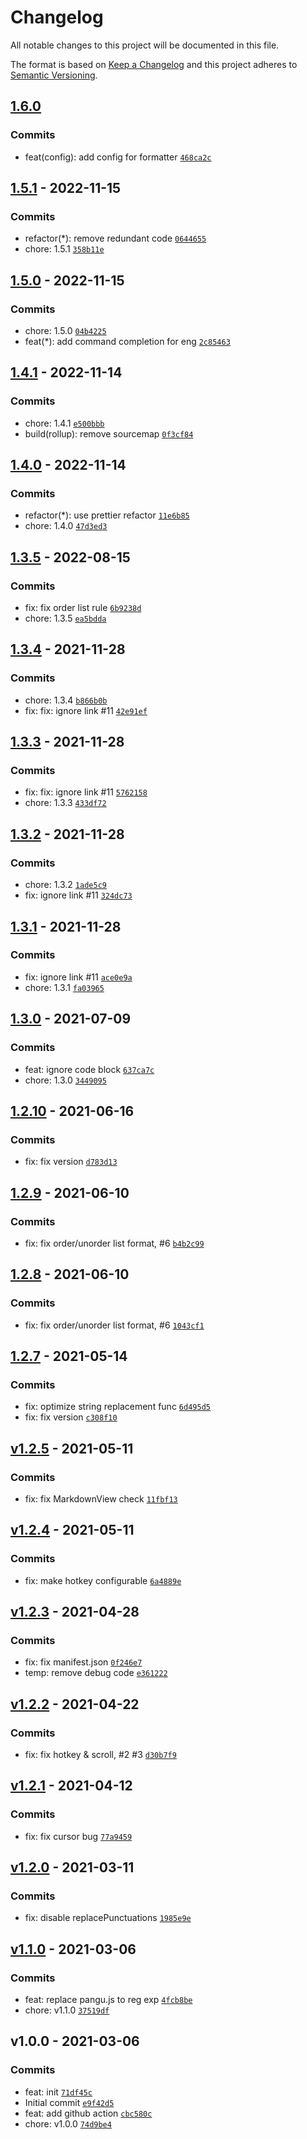 # Changelog

All notable changes to this project will be documented in this file.

The format is based on [Keep a Changelog](https://keepachangelog.com/en/1.0.0/)
and this project adheres to [Semantic Versioning](https://semver.org/spec/v2.0.0.html).

## [1.6.0](https://github.com/Natumsol/obsidian-pangu/compare/1.5.1...1.6.0)

### Commits

- feat(config): add config for formatter [`468ca2c`](https://github.com/Natumsol/obsidian-pangu/commit/468ca2c153cf48d0059e13989a3b52f5dc6b7379)

## [1.5.1](https://github.com/Natumsol/obsidian-pangu/compare/1.5.0...1.5.1) - 2022-11-15

### Commits

- refactor(*): remove redundant code [`0644655`](https://github.com/Natumsol/obsidian-pangu/commit/06446553a8e43338f7f2d29fdada9c5a55f596c7)
- chore: 1.5.1 [`358b11e`](https://github.com/Natumsol/obsidian-pangu/commit/358b11e517dbfff51115509cfb7caa8021a5215a)

## [1.5.0](https://github.com/Natumsol/obsidian-pangu/compare/1.4.1...1.5.0) - 2022-11-15

### Commits

- chore: 1.5.0 [`04b4225`](https://github.com/Natumsol/obsidian-pangu/commit/04b4225c210f3387820950b04408af987f8e04f7)
- feat(*): add command completion for eng [`2c85463`](https://github.com/Natumsol/obsidian-pangu/commit/2c85463faec387e2be1626fe68492d347641bda0)

## [1.4.1](https://github.com/Natumsol/obsidian-pangu/compare/1.4.0...1.4.1) - 2022-11-14

### Commits

- chore: 1.4.1 [`e500bbb`](https://github.com/Natumsol/obsidian-pangu/commit/e500bbbcdabf19117cbaea63f89c8df1b84273cb)
- build(rollup): remove sourcemap [`0f3cf84`](https://github.com/Natumsol/obsidian-pangu/commit/0f3cf8499cce6277533bfbe478ff61c899e6b4f8)

## [1.4.0](https://github.com/Natumsol/obsidian-pangu/compare/1.3.5...1.4.0) - 2022-11-14

### Commits

- refactor(*): use prettier refactor [`11e6b85`](https://github.com/Natumsol/obsidian-pangu/commit/11e6b8581fa829e4153d1781a8bc7df82c690ce3)
- chore: 1.4.0 [`47d3ed3`](https://github.com/Natumsol/obsidian-pangu/commit/47d3ed326749a0beff55f27b0cc91651a2e9df8b)

## [1.3.5](https://github.com/Natumsol/obsidian-pangu/compare/1.3.4...1.3.5) - 2022-08-15

### Commits

- fix: fix order list rule [`6b9238d`](https://github.com/Natumsol/obsidian-pangu/commit/6b9238dcb565c98e197219d843d967bca20fe113)
- chore: 1.3.5 [`ea5bdda`](https://github.com/Natumsol/obsidian-pangu/commit/ea5bddad4d8251246020445b5681ceda107bc579)

## [1.3.4](https://github.com/Natumsol/obsidian-pangu/compare/1.3.3...1.3.4) - 2021-11-28

### Commits

- chore: 1.3.4 [`b866b0b`](https://github.com/Natumsol/obsidian-pangu/commit/b866b0b35f27465a8609142086978df70a577643)
- fix: fix: ignore link #11 [`42e91ef`](https://github.com/Natumsol/obsidian-pangu/commit/42e91eff27bca978994c4fcb39ae655c658647ea)

## [1.3.3](https://github.com/Natumsol/obsidian-pangu/compare/1.3.2...1.3.3) - 2021-11-28

### Commits

- fix: fix: ignore link #11 [`5762158`](https://github.com/Natumsol/obsidian-pangu/commit/57621586441f746fce32e1cc7e73383574ceaf70)
- chore: 1.3.3 [`433df72`](https://github.com/Natumsol/obsidian-pangu/commit/433df72c61cd3af15b313ef285aa20749591dd97)

## [1.3.2](https://github.com/Natumsol/obsidian-pangu/compare/1.3.1...1.3.2) - 2021-11-28

### Commits

- chore: 1.3.2 [`1ade5c9`](https://github.com/Natumsol/obsidian-pangu/commit/1ade5c94c0b3540f955dd79c1086af29f507dbe3)
- fix: ignore link #11 [`324dc73`](https://github.com/Natumsol/obsidian-pangu/commit/324dc7375bcda2549f7047a9a8588a3e814d1eda)

## [1.3.1](https://github.com/Natumsol/obsidian-pangu/compare/1.3.0...1.3.1) - 2021-11-28

### Commits

- fix: ignore link #11 [`ace0e9a`](https://github.com/Natumsol/obsidian-pangu/commit/ace0e9a451e1962db2fc375427e3af44afaa0b96)
- chore: 1.3.1 [`fa03965`](https://github.com/Natumsol/obsidian-pangu/commit/fa03965f0350b9f8084fc6a9c9a8090652747190)

## [1.3.0](https://github.com/Natumsol/obsidian-pangu/compare/1.2.10...1.3.0) - 2021-07-09

### Commits

- feat: ignore code block [`637ca7c`](https://github.com/Natumsol/obsidian-pangu/commit/637ca7c45f2488f36673587afebfc537fa831dd6)
- chore: 1.3.0 [`3449095`](https://github.com/Natumsol/obsidian-pangu/commit/34490952d2cb5fc8ca1a809ff301671001573686)

## [1.2.10](https://github.com/Natumsol/obsidian-pangu/compare/1.2.9...1.2.10) - 2021-06-16

### Commits

- fix: fix version [`d783d13`](https://github.com/Natumsol/obsidian-pangu/commit/d783d137755b2004a9fd8a6bf2350d6fa8dc6f11)

## [1.2.9](https://github.com/Natumsol/obsidian-pangu/compare/1.2.8...1.2.9) - 2021-06-10

### Commits

- fix: fix order/unorder list format, #6 [`b4b2c99`](https://github.com/Natumsol/obsidian-pangu/commit/b4b2c99c5645fede09a74985070458cf54091760)

## [1.2.8](https://github.com/Natumsol/obsidian-pangu/compare/1.2.7...1.2.8) - 2021-06-10

### Commits

- fix: fix order/unorder list format, #6 [`1043cf1`](https://github.com/Natumsol/obsidian-pangu/commit/1043cf1f6768160f7b77dea1b2bb0f363070892f)

## [1.2.7](https://github.com/Natumsol/obsidian-pangu/compare/v1.2.5...1.2.7) - 2021-05-14

### Commits

- fix: optimize string replacement func [`6d495d5`](https://github.com/Natumsol/obsidian-pangu/commit/6d495d5652bd776ce7eb0173fd56ce5647e25e2d)
- fix: fix version [`c308f10`](https://github.com/Natumsol/obsidian-pangu/commit/c308f105064e4833d22f969c4472aa8e44cf6c4d)

## [v1.2.5](https://github.com/Natumsol/obsidian-pangu/compare/v1.2.4...v1.2.5) - 2021-05-11

### Commits

- fix: fix MarkdownView check [`11fbf13`](https://github.com/Natumsol/obsidian-pangu/commit/11fbf130bab188f70878502dcdf572f44364e637)

## [v1.2.4](https://github.com/Natumsol/obsidian-pangu/compare/v1.2.3...v1.2.4) - 2021-05-11

### Commits

- fix: make hotkey configurable [`6a4889e`](https://github.com/Natumsol/obsidian-pangu/commit/6a4889eb45cd4d3ba78e5b6a94ced2aa81fb6528)

## [v1.2.3](https://github.com/Natumsol/obsidian-pangu/compare/v1.2.2...v1.2.3) - 2021-04-28

### Commits

- fix: fix manifest.json [`0f246e7`](https://github.com/Natumsol/obsidian-pangu/commit/0f246e70decca781288336e98b68e03861309280)
- temp: remove debug code [`e361222`](https://github.com/Natumsol/obsidian-pangu/commit/e361222aed4b42b91690929a889373c8d69a384b)

## [v1.2.2](https://github.com/Natumsol/obsidian-pangu/compare/v1.2.1...v1.2.2) - 2021-04-22

### Commits

- fix: fix hotkey & scroll, #2 #3 [`d30b7f9`](https://github.com/Natumsol/obsidian-pangu/commit/d30b7f9517179f7f74e12bad14d573942e48d35b)

## [v1.2.1](https://github.com/Natumsol/obsidian-pangu/compare/v1.2.0...v1.2.1) - 2021-04-12

### Commits

- fix: fix cursor bug [`77a9459`](https://github.com/Natumsol/obsidian-pangu/commit/77a94591c54df6feb01d90d3f02e2c6d96271f61)

## [v1.2.0](https://github.com/Natumsol/obsidian-pangu/compare/v1.1.0...v1.2.0) - 2021-03-11

### Commits

- fix: disable replacePunctuations [`1985e9e`](https://github.com/Natumsol/obsidian-pangu/commit/1985e9e9aae8585769b68249be4e49d397328952)

## [v1.1.0](https://github.com/Natumsol/obsidian-pangu/compare/v1.0.0...v1.1.0) - 2021-03-06

### Commits

- feat: replace pangu.js to reg exp [`4fcb8be`](https://github.com/Natumsol/obsidian-pangu/commit/4fcb8beba22c4f786842a3d0a2dc6b0d596bcf5b)
- chore: v1.1.0 [`37519df`](https://github.com/Natumsol/obsidian-pangu/commit/37519df28d34523ace44a94a6de3b736e4732520)

## v1.0.0 - 2021-03-06

### Commits

- feat: init [`71df45c`](https://github.com/Natumsol/obsidian-pangu/commit/71df45c523cd3438577f04ad2ef3244d3ca44672)
- Initial commit [`e9f42d5`](https://github.com/Natumsol/obsidian-pangu/commit/e9f42d5898b4fce6822be9307a32640fc8785ae2)
- feat: add github action [`cbc580c`](https://github.com/Natumsol/obsidian-pangu/commit/cbc580c778938d5956fd9a11b311581e7c3974f2)
- chore: v1.0.0 [`74d9be4`](https://github.com/Natumsol/obsidian-pangu/commit/74d9be45189bea0d017b14772d6e3d07c25ac011)
